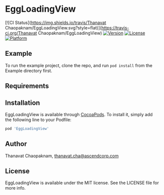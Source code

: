# EggLoadingView

[![CI Status](https://img.shields.io/travis/Thanavat Chaopaknam/EggLoadingView.svg?style=flat)](https://travis-ci.org/Thanavat Chaopaknam/EggLoadingView)
[![Version](https://img.shields.io/cocoapods/v/EggLoadingView.svg?style=flat)](https://cocoapods.org/pods/EggLoadingView)
[![License](https://img.shields.io/cocoapods/l/EggLoadingView.svg?style=flat)](https://cocoapods.org/pods/EggLoadingView)
[![Platform](https://img.shields.io/cocoapods/p/EggLoadingView.svg?style=flat)](https://cocoapods.org/pods/EggLoadingView)

## Example

To run the example project, clone the repo, and run `pod install` from the Example directory first.

## Requirements

## Installation

EggLoadingView is available through [CocoaPods](https://cocoapods.org). To install
it, simply add the following line to your Podfile:

```ruby
pod 'EggLoadingView'
```

## Author

Thanavat Chaopaknam, thanavat.cha@ascendcorp.com

## License

EggLoadingView is available under the MIT license. See the LICENSE file for more info.
